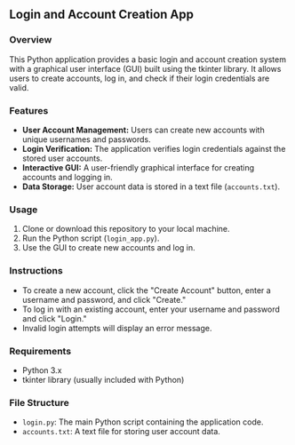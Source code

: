 
## Login and Account Creation App

### Overview
This Python application provides a basic login and account creation system with a graphical user interface (GUI) built using the tkinter library. It allows users to create accounts, log in, and check if their login credentials are valid.

### Features
- **User Account Management:** Users can create new accounts with unique usernames and passwords.
- **Login Verification:** The application verifies login credentials against the stored user accounts.
- **Interactive GUI:** A user-friendly graphical interface for creating accounts and logging in.
- **Data Storage:** User account data is stored in a text file (`accounts.txt`).

### Usage
1. Clone or download this repository to your local machine.
2. Run the Python script (`login_app.py`).
3. Use the GUI to create new accounts and log in.

### Instructions
- To create a new account, click the "Create Account" button, enter a username and password, and click "Create."
- To log in with an existing account, enter your username and password and click "Login."
- Invalid login attempts will display an error message.

### Requirements
- Python 3.x
- tkinter library (usually included with Python)

### File Structure
- `login.py`: The main Python script containing the application code.
- `accounts.txt`: A text file for storing user account data.


